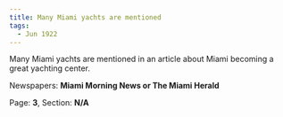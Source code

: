 ```yaml
---  
title: Many Miami yachts are mentioned  
tags:  
  - Jun 1922  
---  
```

  
Many Miami yachts are mentioned in an article about Miami becoming a great yachting center.  
  
Newspapers: **Miami Morning News or The Miami Herald**  
  
Page: **3**, Section: **N/A** 
